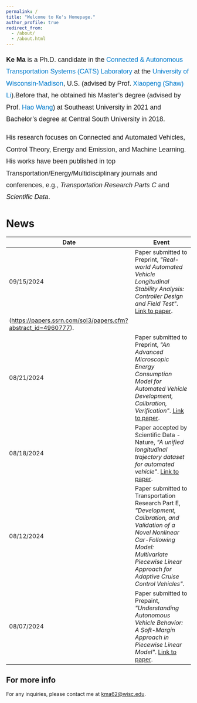```yaml
---
permalink: /
title: "Welcome to Ke's Homepage."
author_profile: true
redirect_from: 
  - /about/
  - /about.html
---
```


<p style="font-size: 18px; line-height: 1.8; font-family: Arial, sans-serif; margin-bottom: 18px;">
    <strong>Ke Ma</strong> is a Ph.D. candidate in the <a href="https://catslab.engr.wisc.edu/" style="color: #007ACC; text-decoration: none;">Connected & Autonomous Transportation Systems (CATS) Laboratory</a> at the <a href="https://www.wisc.edu/" style="color: #007ACC; text-decoration: none;">University of Wisconsin-Madison</a>, U.S. (advised by Prof. <a href="https://www.cutr.usf.edu/about-us/employee-directory/name/xiaopeng-li/" style="color: #007ACC; text-decoration: none;">Xiaopeng (Shaw) Li</a>).Before that, he obtained his Master’s degree (advised by Prof. <a href="https://tc.seu.edu.cn/2019/1022/c25722a291879/page.htm" style="color: #007ACC; text-decoration: none;">Hao Wang</a>) at Southeast University in 2021 and Bachelor’s degree at Central South University in 2018.
</p>
<p style="font-size: 18px; line-height: 1.8; font-family: Arial, sans-serif; margin-bottom: 18px;">
    His research focuses on Connected and Automated Vehicles, Control Theory, Energy and Emission, and Machine Learning. His works have been published in top Transportation/Energy/Multidisciplinary journals and conferences, e.g., <em>Transportation Research Parts C</em> and <em>Scientific Data</em>.
</p>

 

News
======

| Date       | Event                                                                                                       |
|------------|-------------------------------------------------------------------------------------------------------------|
| 09/15/2024 | Paper submitted to Preprint, *"Real-world Automated Vehicle Longitudinal Stability Analysis: Controller Design and Field Test"*. [Link to paper](). |
(https://papers.ssrn.com/sol3/papers.cfm?abstract_id=4960777). |
| 08/21/2024 | Paper submitted to Preprint, *"An Advanced Microscopic Energy Consumption Model for Automated Vehicle Development, Calibration, Verification"*. [Link to paper](https://www.researchgate.net/publication/383275795_An_Advanced_Microscopic_Energy_Consumption_Model_for_Automated_Vehicle_Development_Calibration_Verification). |
| 08/18/2024 | Paper accepted by Scientific Data - Nature, *"A unified longitudinal trajectory dataset for automated vehicle"*. [Link to paper](https://figshare.com/articles/dataset/Ultra-AV_A_unified_longitudinal_trajectory_dataset_for_automated_vehicle/26339512). |
| 08/12/2024 | Paper submitted to Transportation Research Part E, *"Development, Calibration, and Validation of a Novel Nonlinear Car-Following Model: Multivariate Piecewise Linear Approach for Adaptive Cruise Control Vehicles"*. |
| 08/07/2024 | Paper submitted to Prepaint, *"Understanding Autonomous Vehicle Behavior: A Soft-Margin Approach in Piecewise Linear Model"*. [Link to paper](https://papers.ssrn.com/sol3/papers.cfm?abstract_id=4933248). |







For more info
------
For any inquiries, please contact me at [kma62@wisc.edu](mailto:kma62@wisc.edu).

